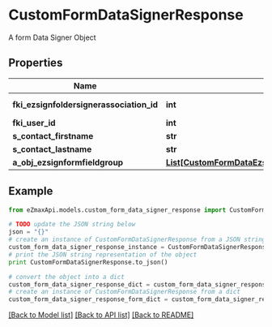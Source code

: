 # CustomFormDataSignerResponse

A form Data Signer Object

## Properties

Name | Type | Description | Notes
------------ | ------------- | ------------- | -------------
**fki_ezsignfoldersignerassociation_id** | **int** | The unique ID of the Ezsignfoldersignerassociation | 
**fki_user_id** | **int** | The unique ID of the User | [optional] 
**s_contact_firstname** | **str** | The First name of the contact | 
**s_contact_lastname** | **str** | The Last name of the contact | 
**a_obj_ezsignformfieldgroup** | [**List[CustomFormDataEzsignformfieldgroupResponse]**](CustomFormDataEzsignformfieldgroupResponse.md) |  | 

## Example

```python
from eZmaxApi.models.custom_form_data_signer_response import CustomFormDataSignerResponse

# TODO update the JSON string below
json = "{}"
# create an instance of CustomFormDataSignerResponse from a JSON string
custom_form_data_signer_response_instance = CustomFormDataSignerResponse.from_json(json)
# print the JSON string representation of the object
print CustomFormDataSignerResponse.to_json()

# convert the object into a dict
custom_form_data_signer_response_dict = custom_form_data_signer_response_instance.to_dict()
# create an instance of CustomFormDataSignerResponse from a dict
custom_form_data_signer_response_form_dict = custom_form_data_signer_response.from_dict(custom_form_data_signer_response_dict)
```
[[Back to Model list]](../README.md#documentation-for-models) [[Back to API list]](../README.md#documentation-for-api-endpoints) [[Back to README]](../README.md)


